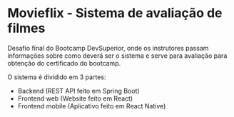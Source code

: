 # Movieflix - Sistema de avaliação de filmes

Desafio final do Bootcamp DevSuperior, onde os instrutores passam informações sobre como deverá ser o sistema e serve para avaliação para obtenção do certificado do bootcamp.

O sistema é dividido em 3 partes:
* Backend (REST API feito em Spring Boot)
* Frontend web (Website feito em React)
* Frontend mobile (Aplicativo feito em React Native)
